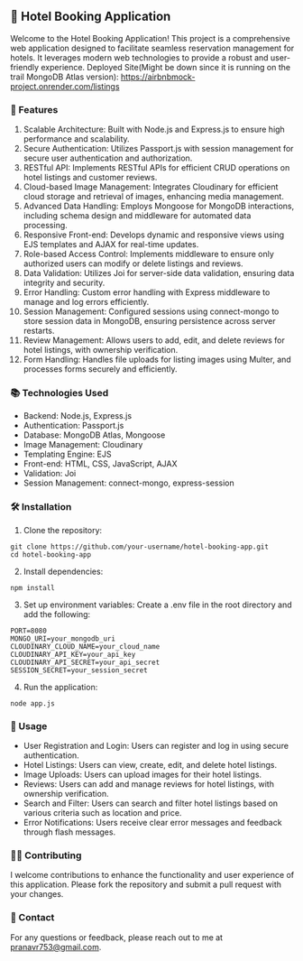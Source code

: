 ## 🏨 Hotel Booking Application
Welcome to the Hotel Booking Application! This project is a comprehensive web application designed to facilitate seamless reservation management for hotels. It leverages modern web technologies to provide a robust and user-friendly experience.
Deployed Site(Might be down since it is running on the trail MongoDB Atlas version):
https://airbnbmock-project.onrender.com/listings

### 🚀 Features
1. Scalable Architecture: Built with Node.js and Express.js to ensure high performance and scalability.
2. Secure Authentication: Utilizes Passport.js with session management for secure user authentication and authorization.
3. RESTful API: Implements RESTful APIs for efficient CRUD operations on hotel listings and customer reviews.
4. Cloud-based Image Management: Integrates Cloudinary for efficient cloud storage and retrieval of images, enhancing media management.
5. Advanced Data Handling: Employs Mongoose for MongoDB interactions, including schema design and middleware for automated data processing.
6. Responsive Front-end: Develops dynamic and responsive views using EJS templates and AJAX for real-time updates.
7. Role-based Access Control: Implements middleware to ensure only authorized users can modify or delete listings and reviews.
8. Data Validation: Utilizes Joi for server-side data validation, ensuring data integrity and security.
9. Error Handling: Custom error handling with Express middleware to manage and log errors efficiently.
10. Session Management: Configured sessions using connect-mongo to store session data in MongoDB, ensuring persistence across server restarts.
11. Review Management: Allows users to add, edit, and delete reviews for hotel listings, with ownership verification.
12. Form Handling: Handles file uploads for listing images using Multer, and processes forms securely and efficiently.

### 📚 Technologies Used
- Backend: Node.js, Express.js
- Authentication: Passport.js
- Database: MongoDB Atlas, Mongoose
- Image Management: Cloudinary
- Templating Engine: EJS
- Front-end: HTML, CSS, JavaScript, AJAX
- Validation: Joi
- Session Management: connect-mongo, express-session
  
### 🛠️ Installation
1. Clone the repository:

```
git clone https://github.com/your-username/hotel-booking-app.git
cd hotel-booking-app
```
2. Install dependencies:

```
npm install
```
3. Set up environment variables:
Create a .env file in the root directory and add the following:
```
PORT=8080
MONGO_URI=your_mongodb_uri
CLOUDINARY_CLOUD_NAME=your_cloud_name
CLOUDINARY_API_KEY=your_api_key
CLOUDINARY_API_SECRET=your_api_secret
SESSION_SECRET=your_session_secret
```
4. Run the application:
```
node app.js
```
### 📄 Usage
- User Registration and Login: Users can register and log in using secure authentication.
- Hotel Listings: Users can view, create, edit, and delete hotel listings.
- Image Uploads: Users can upload images for their hotel listings.
- Reviews: Users can add and manage reviews for hotel listings, with ownership verification.
- Search and Filter: Users can search and filter hotel listings based on various criteria such as location and price.
- Error Notifications: Users receive clear error messages and feedback through flash messages.
  
### 🧑‍💻 Contributing
I welcome contributions to enhance the functionality and user experience of this application. Please fork the repository and submit a pull request with your changes.

### 📧 Contact
For any questions or feedback, please reach out to me at pranavr753@gmail.com.
